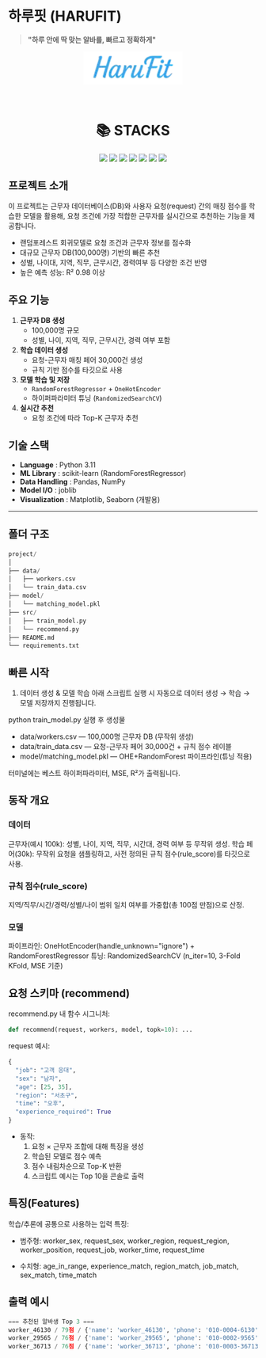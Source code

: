 # 하루핏 (HARUFIT)  
> **"하루 안에 딱 맞는 알바를, 빠르고 정확하게"**

<p align="center">
  <img src="https://raw.githubusercontent.com/2reten/DDM_Union/main/assets/Harufit_logo" alt="Harufit Logo" width="200"/>
</p>
<br>
   
<div align=center><h1>📚 STACKS</h1></div>

<div align=center>
<img src="https://img.shields.io/badge/Python-3776AB?style=for-the-badge&logo=python&logoColor=white">
<img src="https://img.shields.io/badge/scikit--learn-F7931E?style=for-the-badge&logo=scikitlearn&logoColor=white">
<img src="https://img.shields.io/badge/Pandas-150458?style=for-the-badge&logo=pandas&logoColor=white">
<img src="https://img.shields.io/badge/NumPy-013243?style=for-the-badge&logo=numpy&logoColor=white">
<img src="https://img.shields.io/badge/joblib-9C27B0?style=for-the-badge">
<img src="https://img.shields.io/badge/Matplotlib-11557C?style=for-the-badge&logo=matplotlib&logoColor=white">
<img src="https://img.shields.io/badge/Seaborn-0099CC?style=for-the-badge">
</div>



## 프로젝트 소개
이 프로젝트는 근무자 데이터베이스(DB)와 사용자 요청(request) 간의 매칭 점수를 학습한 모델을 활용해,
요청 조건에 가장 적합한 근무자를 실시간으로 추천하는 기능을 제공합니다.

- 랜덤포레스트 회귀모델로 요청 조건과 근무자 정보를 점수화
- 대규모 근무자 DB(100,000명) 기반의 빠른 추천
- 성별, 나이대, 지역, 직무, 근무시간, 경력여부 등 다양한 조건 반영
- 높은 예측 성능: R² 0.98 이상


## 주요 기능
1. **근무자 DB 생성**  
   - 100,000명 규모
   - 성별, 나이, 지역, 직무, 근무시간, 경력 여부 포함
2. **학습 데이터 생성**  
   - 요청-근무자 매칭 페어 30,000건 생성
   - 규칙 기반 점수를 타깃으로 사용
3. **모델 학습 및 저장**  
   - `RandomForestRegressor` + `OneHotEncoder`
   - 하이퍼파라미터 튜닝 (`RandomizedSearchCV`)
4. **실시간 추천**  
   - 요청 조건에 따라 Top-K 근무자 추천


## 기술 스택
- **Language** : Python 3.11
- **ML Library** : scikit-learn (RandomForestRegressor)
- **Data Handling** : Pandas, NumPy
- **Model I/O** : joblib
- **Visualization** : Matplotlib, Seaborn (개발용)

---

## 폴더 구조
```python
project/
│
├── data/
│   ├── workers.csv
│   └── train_data.csv
├── model/
│   └── matching_model.pkl
├── src/
│   ├── train_model.py
│   └── recommend.py
├── README.md
└── requirements.txt
```


## 빠른 시작
1) 데이터 생성 & 모델 학습
아래 스크립트 실행 시 자동으로 데이터 생성 → 학습 → 모델 저장까지 진행됩니다.

python train_model.py
실행 후 생성물

- data/workers.csv — 100,000명 근무자 DB (무작위 생성) 
- data/train_data.csv — 요청-근무자 페어 30,000건 + 규칙 점수 레이블 
- model/matching_model.pkl — OHE+RandomForest 파이프라인(튜닝 적용) 

터미널에는 베스트 하이퍼파라미터, MSE, R²가 출력됩니다.


## 동작 개요
### 데이터
근무자(예시 100k): 성별, 나이, 지역, 직무, 시간대, 경력 여부 등 무작위 생성. 
학습 페어(30k): 무작위 요청을 샘플링하고, 사전 정의된 규칙 점수(rule_score)를 타깃으로 사용. 

### 규칙 점수(rule_score)
지역/직무/시간/경력/성별/나이 범위 일치 여부를 가중합(총 100점 만점)으로 산정. 

### 모델
파이프라인: OneHotEncoder(handle_unknown="ignore") + RandomForestRegressor
튜닝: RandomizedSearchCV (n_iter=10, 3-Fold KFold, MSE 기준) 

## 요청 스키마 (recommend)

recommend.py 내 함수 시그니처:

```python
def recommend(request, workers, model, topk=10): ...
```

request 예시:
```python
{
  "job": "고객 응대",
  "sex": "남자",
  "age": [25, 35],
  "region": "서초구",
  "time": "오후",
  "experience_required": True
}
```
* 동작:
  1. 요청 × 근무자 조합에 대해 특징을 생성
  2. 학습된 모델로 점수 예측
  3. 점수 내림차순으로 Top-K 반환
  4. 스크립트 예시는 Top 10을 콘솔로 출력

## 특징(Features)
학습/추론에 공통으로 사용하는 입력 특징:

* 범주형: worker_sex, request_sex, worker_region, request_region,
worker_position, request_job, worker_time, request_time

* 수치형: age_in_range, experience_match, region_match,
job_match, sex_match, time_match 


## 출력 예시
```python
=== 추천된 알바생 Top 3 ===
worker_46130 / 79점 / {'name': 'worker_46130', 'phone': '010-0004-6130', 'sex': '남자', 'age': 51, 'region': '서초구', 'position': '고객 응대', 'time': '오후', 'experience': True}
worker_29565 / 76점 / {'name': 'worker_29565', 'phone': '010-0002-9565', 'sex': '남자', 'age': 28, 'region': '동작구', 'position': '고객 응대', 'time': '오후', 'experience': True}
worker_36713 / 76점 / {'name': 'worker_36713', 'phone': '010-0003-36713', 'sex': '남자', 'age': 32, 'region': '동작구', 'position': '고객 응대', 'time': '오후', 'experience': True}
```

